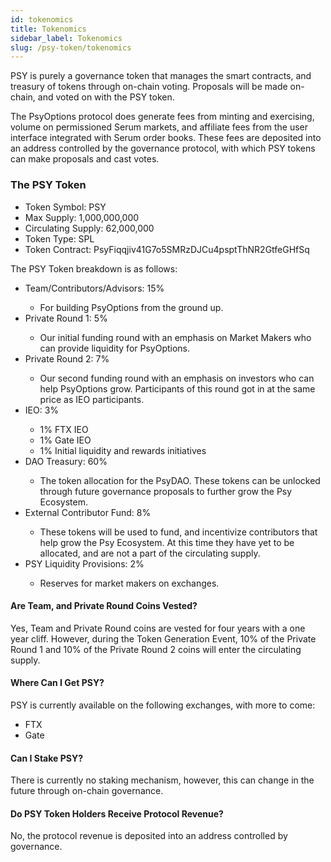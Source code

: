 ```yaml
---
id: tokenomics
title: Tokenomics
sidebar_label: Tokenomics
slug: /psy-token/tokenomics
---
```


PSY is purely a governance token that manages the smart contracts, and treasury of tokens through on-chain voting. Proposals will be made on-chain, and voted on with the PSY token. 

The PsyOptions protocol does generate fees from minting and exercising, volume on permissioned Serum markets, and affiliate fees from the user interface integrated with Serum order books. These fees are deposited into an address controlled by the governance protocol, with which PSY tokens can make proposals and cast votes.

### The PSY Token

<ul>
    <li>Token Symbol: PSY</li>
    <li>Max Supply: 1,000,000,000</li>
    <li>Circulating Supply: 62,000,000</li>
    <li>Token Type: SPL</li>
    <li>Token Contract: PsyFiqqjiv41G7o5SMRzDJCu4psptThNR2GtfeGHfSq</li>
</ul>

The PSY Token breakdown is as follows:

<ul>
    <li>Team/Contributors/Advisors: 15%</li>
    <ul>
        <li>For building PsyOptions from the ground up.</li>
    </ul>
    <li>Private Round 1: 5%</li>
    <ul>
        <li>Our initial funding round with an emphasis on Market Makers who can provide liquidity for PsyOptions.</li>
    </ul>
    <li>Private Round 2: 7%</li>
    <ul>
        <li>Our second funding round with an emphasis on investors who can help PsyOptions grow. Participants of this round got in at the same price as IEO participants.</li>
    </ul>
    <li>IEO: 3%</li>
    <ul>
        <li>1% FTX IEO</li>
        <li>1% Gate IEO</li>
        <li>1% Initial liquidity and rewards initiatives</li>
    </ul>
    <li>DAO  Treasury: 60%</li>
    <ul>
        <li>The token allocation for the PsyDAO. These tokens can be unlocked through future governance proposals to further grow the Psy Ecosystem.</li>
    </ul>
    <li>External Contributor Fund: 8%</li>
    <ul>
        <li>These tokens will be used to fund, and incentivize contributors that help grow the Psy Ecosystem. At this time they have yet to be allocated, and are not a part of the circulating supply.</li>
    </ul>
    <li>PSY Liquidity Provisions: 2%</li>
    <ul>
        <li>Reserves for market makers on exchanges.</li>
    </ul>
</ul>

#### Are Team, and Private Round Coins Vested? 
Yes, Team and Private Round coins are vested for four years with a one year cliff. However, during the Token Generation Event, 10% of the Private Round 1 and 10% of the Private Round 2 coins will enter the circulating supply.

#### Where Can I Get PSY?
PSY is currently available on the following exchanges, with more to come: 
<ul>
    <li>FTX</li>
    <li>Gate</li>
</ul>

#### Can I Stake PSY?
There is currently no staking mechanism, however, this can change in the future through on-chain governance. 

#### Do PSY Token Holders Receive Protocol Revenue? 
No, the protocol revenue is deposited into an address controlled by governance.

